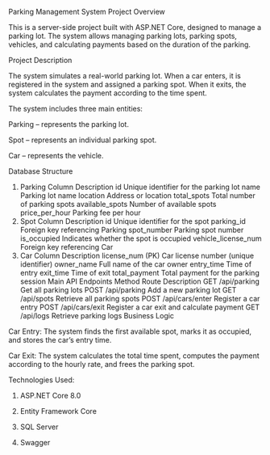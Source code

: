 Parking Management System
Project Overview

This is a server-side project built with ASP.NET Core, designed to manage a parking lot.
The system allows managing parking lots, parking spots, vehicles, and calculating payments based on the duration of the parking.

Project Description

The system simulates a real-world parking lot.
When a car enters, it is registered in the system and assigned a parking spot.
When it exits, the system calculates the payment according to the time spent.

The system includes three main entities:

Parking – represents the parking lot.

Spot – represents an individual parking spot.

Car – represents the vehicle.

Database Structure
1. Parking
Column    Description
id    Unique identifier for the parking lot
name    Parking lot name
location    Address or location
total_spots    Total number of parking spots
available_spots    Number of available spots
price_per_hour    Parking fee per hour
2. Spot
Column    Description
id    Unique identifier for the spot
parking_id    Foreign key referencing Parking
spot_number    Parking spot number
is_occupied    Indicates whether the spot is occupied
vehicle_license_num    Foreign key referencing Car
3. Car
Column    Description
license_num (PK)    Car license number (unique identifier)
owner_name    Full name of the car owner
entry_time    Time of entry
exit_time    Time of exit
total_payment    Total payment for the parking session
Main API Endpoints
Method    Route    Description
GET    /api/parking    Get all parking lots
POST    /api/parking    Add a new parking lot
GET    /api/spots    Retrieve all parking spots
POST    /api/cars/enter    Register a car entry
POST    /api/cars/exit    Register a car exit and calculate payment
GET    /api/logs    Retrieve parking logs
Business Logic

Car Entry:
The system finds the first available spot, marks it as occupied, and stores the car’s entry time.

Car Exit:
The system calculates the total time spent, computes the payment according to the hourly rate, and frees the parking spot.

Technologies Used:

1. ASP.NET Core 8.0

2. Entity Framework Core

3. SQL Server

4. Swagger
